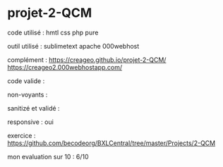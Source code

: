 # projet-2-QCM

code utilisé : hmtl css php pure

outil utilisé : sublimetext apache 000webhost

complément : https://creageo.github.io/projet-2-QCM/ https://creageo2.000webhostapp.com/

code valide : 

non-voyants : 

sanitizé et validé : 

responsive : oui

exercice : https://github.com/becodeorg/BXLCentral/tree/master/Projects/2-QCM

mon evaluation sur 10 : 6/10
